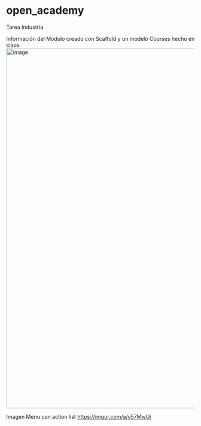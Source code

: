 # open_academy
Tarea Industria

Información del Modulo creado con Scaffold y un modelo Courses hecho en clase.
<img width="960" alt="image" src="https://user-images.githubusercontent.com/89970894/155629422-7b144d76-50e0-418c-af5e-37de69e0669c.png">


Imagen Menu con action list
https://imgur.com/a/y57MwUi
